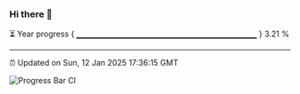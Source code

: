 ### Hi there 👋

⏳ Year progress { ▁▁▁▁▁▁▁▁▁▁▁▁▁▁▁▁▁▁▁▁▁▁▁▁▁▁▁▁▁▁ } 3.21 %

---

⏰ Updated on Sun, 12 Jan 2025 17:36:15 GMT

![Progress Bar CI](https://github.com/IshwaranRudhara/GIT-ACTION/workflows/Progress%20Bar%20CI/badge.svg)
